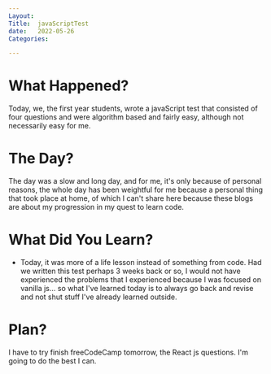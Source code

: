 ```yaml
---
Layout:
Title:  javaScriptTest
date:   2022-05-26
Categories:

---
```


# What Happened?
Today, we, the first year students, wrote a javaScript test that consisted of four questions and were algorithm based and fairly easy, although not necessarily easy for me.

# The Day?
The day was a slow and long day, and for me, it's only because of personal reasons, the whole day has been weightful for me because a personal thing that took place at home, of which I can't share here because these blogs are about my progression in my quest to learn code.

# What Did You Learn?
- Today, it was more of a life lesson instead of something from code. Had we written this test perhaps 3 weeks back or so, I would not have experienced the problems that I experienced because I was focused on vanilla js... so what I've learned today is to always go back and revise and not shut stuff I've already learned outside.

# Plan?
I have to try finish freeCodeCamp tomorrow, the React js questions. I'm going to do the best I can.